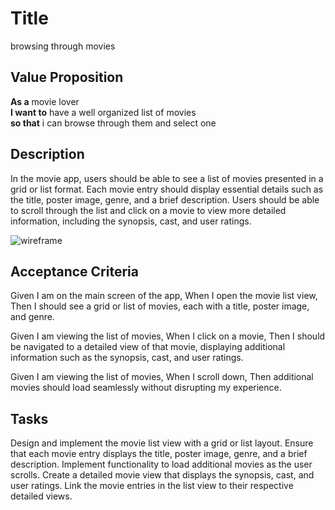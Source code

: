 # Title

browsing through movies

## Value Proposition

**As a** movie lover <br>
**I want to** have a well organized list of movies <br>
**so that** i can browse through them and select one <br>

## Description

In the movie app, users should be able to see a list of movies presented in a grid or list format. Each movie entry should display essential details such as the title, poster image, genre, and a brief description. Users should be able to scroll through the list and click on a movie to view more detailed information, including the synopsis, cast, and user ratings.

![wireframe](./assets/scribble-movie-list.png)

## Acceptance Criteria

Given I am on the main screen of the app,
When I open the movie list view,
Then I should see a grid or list of movies, each with a title, poster image, and genre.

Given I am viewing the list of movies,
When I click on a movie,
Then I should be navigated to a detailed view of that movie, displaying additional information such as the synopsis, cast, and user ratings.

Given I am viewing the list of movies,
When I scroll down,
Then additional movies should load seamlessly without disrupting my experience.

## Tasks

Design and implement the movie list view with a grid or list layout.
Ensure that each movie entry displays the title, poster image, genre, and a brief description.
Implement functionality to load additional movies as the user scrolls.
Create a detailed movie view that displays the synopsis, cast, and user ratings.
Link the movie entries in the list view to their respective detailed views.
